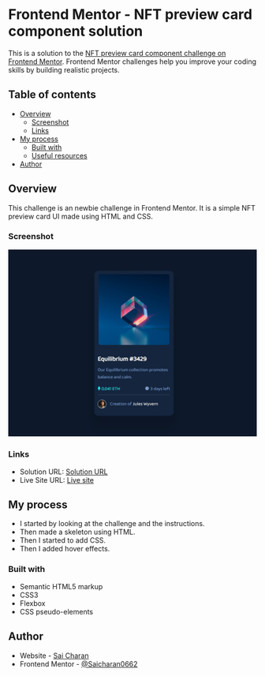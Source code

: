 # Frontend Mentor - NFT preview card component solution

This is a solution to the [NFT preview card component challenge on Frontend Mentor](https://www.frontendmentor.io/challenges/nft-preview-card-component-SbdUL_w0U). Frontend Mentor challenges help you improve your coding skills by building realistic projects. 

## Table of contents

- [Overview](#overview)
  - [Screenshot](#screenshot)
  - [Links](#links)
- [My process](#my-process)
  - [Built with](#built-with)
  - [Useful resources](#useful-resources)
- [Author](#author)

## Overview
This challenge is an newbie challenge in Frontend Mentor. It is a simple NFT preview card UI made using HTML and CSS.

### Screenshot
![screenshot](./screenshot/screenshot.jpg)

### Links

- Solution URL: [Solution URL](https://github.com/Saicharan0662/frontend-mentor-solutions/tree/master/nft-preview-card-component-main)
- Live Site URL: [Live site](https://peppy-griffin-0238e6.netlify.app/)

## My process
- I started by looking at the challenge and the instructions.
- Then made a skeleton using HTML.
- Then I started to add CSS.
- Then I added hover effects.

### Built with

- Semantic HTML5 markup
- CSS3
- Flexbox
- CSS pseudo-elements

## Author

- Website - [Sai Charan](https://saicharan006.netlify.app/)
- Frontend Mentor - [@Saicharan0662](https://www.frontendmentor.io/profile/Saicharan0662)
